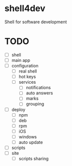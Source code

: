 # shell4dev
Shell for software development

# TODO

- [ ] shell
- [ ] main app
- [ ] configuration
  - [ ] real shell
  - [ ] hot keys
  - [ ] services
    - [ ] notifications
    - [ ] auto answers
    - [ ] marks
    - [ ] grouping
- [ ] deploy
  - [ ] npm 
  - [ ] deb
  - [ ] rpm
  - [ ] iOS
  - [ ] windows
  - [ ] auto update 
- [ ] scripts
- [ ] site
  - [ ] scripts sharing
